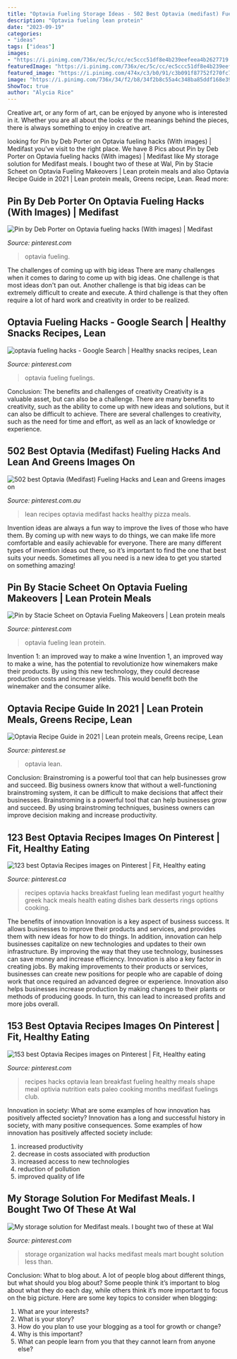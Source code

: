 ```yaml
---
title: "Optavia Fueling Storage Ideas - 502 Best Optavia (medifast) Fueling Hacks And Lean And Greens Images On"
description: "Optavia fueling lean protein"
date: "2023-09-19"
categories:
- "ideas"
tags: ["ideas"]
images:
- "https://i.pinimg.com/736x/ec/5c/cc/ec5ccc51df8e4b239eefeea4b2627719.jpg"
featuredImage: "https://i.pinimg.com/736x/ec/5c/cc/ec5ccc51df8e4b239eefeea4b2627719.jpg"
featured_image: "https://i.pinimg.com/474x/c3/b0/91/c3b091f87752f270fc7085da1eb484d2.jpg"
image: "https://i.pinimg.com/736x/34/f2/b8/34f2b8c55a4c348ba85ddf168e39ab10--storage-solutions-wal.jpg"
ShowToc: true
author: "Alycia Rice"
---
```



Creative art, or any form of art, can be enjoyed by anyone who is interested in it. Whether you are all about the looks or the meanings behind the pieces, there is always something to enjoy in creative art.

	

		
looking for Pin by Deb Porter on Optavia fueling hacks (With images) | Medifast you've visit to the right place. We have 8 Pics about Pin by Deb Porter on Optavia fueling hacks (With images) | Medifast like My storage solution for Medifast meals. I bought two of these at Wal, Pin by Stacie Scheet on Optavia Fueling Makeovers | Lean protein meals and also Optavia Recipe Guide in 2021 | Lean protein meals, Greens recipe, Lean. Read more:
		
    
## Pin By Deb Porter On Optavia Fueling Hacks (With Images) | Medifast

<img loading=lazy src="https://i.pinimg.com/474x/c3/b0/91/c3b091f87752f270fc7085da1eb484d2.jpg" onerror="this.onerror=null;this.src='https://tse3.mm.bing.net/th?id=OIP.-NzVXOrXpRjpiQmUIfkLogAAAA&amp;pid=15.1';" alt="Pin by Deb Porter on Optavia fueling hacks (With images) | Medifast">

_Source: pinterest.com_

>optavia fueling. 

	

The challenges of coming up with big ideas
There are many challenges when it comes to daring to come up with big ideas. One challenge is that most ideas don't pan out. Another challenge is that big ideas can be extremely difficult to create and execute. A third challenge is that they often require a lot of hard work and creativity in order to be realized.

    
## Optavia Fueling Hacks - Google Search | Healthy Snacks Recipes, Lean

<img loading=lazy src="https://i.pinimg.com/originals/ef/07/84/ef07846e0f1546d712e23fac7db5205e.jpg" onerror="this.onerror=null;this.src='https://tse4.mm.bing.net/th?id=OIP.XufxNw0kA_P4ILPF9aRtIQHaNI&amp;pid=15.1';" alt="optavia fueling hacks - Google Search | Healthy snacks recipes, Lean">

_Source: pinterest.com_

>optavia fueling fuelings. 

	

Conclusion: The benefits and challenges of creativity
Creativity is a valuable asset, but can also be a challenge. There are many benefits to creativity, such as the ability to come up with new ideas and solutions, but it can also be difficult to achieve. There are several challenges to creativity, such as the need for time and effort, as well as an lack of knowledge or experience.

    
## 502 Best Optavia (Medifast) Fueling Hacks And Lean And Greens Images On

<img loading=lazy src="https://i.pinimg.com/736x/88/4b/7d/884b7db75e9d2b0f40813baf4b046492.jpg" onerror="this.onerror=null;this.src='https://tse3.mm.bing.net/th?id=OIP.VETrmM5RaR6e9cvIu_DUiAHaNI&amp;pid=15.1';" alt="502 best Optavia (Medifast) Fueling Hacks and Lean and Greens images on">

_Source: pinterest.com.au_

>lean recipes optavia medifast hacks healthy pizza meals. 

	

Invention ideas are always a fun way to improve the lives of those who have them. By coming up with new ways to do things, we can make life more comfortable and easily achievable for everyone. There are many different types of invention ideas out there, so it’s important to find the one that best suits your needs. Sometimes all you need is a new idea to get you started on something amazing!

    
## Pin By Stacie Scheet On Optavia Fueling Makeovers | Lean Protein Meals

<img loading=lazy src="https://i.pinimg.com/736x/3f/94/c5/3f94c5fa8bd0b2503cd0b2739c0437e2.jpg" onerror="this.onerror=null;this.src='https://tse4.mm.bing.net/th?id=OIP.88ZeDkxHxDrpD-gP5Lq6wwHaNI&amp;pid=15.1';" alt="Pin by Stacie Scheet on Optavia Fueling Makeovers | Lean protein meals">

_Source: pinterest.com_

>optavia fueling lean protein. 

	

Invention 1: an improved way to make a wine
Invention 1, an improved way to make a wine, has the potential to revolutionize how winemakers make their products. By using this new technology, they could decrease production costs and increase yields. This would benefit both the winemaker and the consumer alike.

    
## Optavia Recipe Guide In 2021 | Lean Protein Meals, Greens Recipe, Lean

<img loading=lazy src="https://i.pinimg.com/736x/19/b8/80/19b880da815c1c004372e7b8e4c9e9fd.jpg" onerror="this.onerror=null;this.src='https://tse2.mm.bing.net/th?id=OIP.frD1CqWl0-IYf1jiAQRA6QHaNI&amp;pid=15.1';" alt="Optavia Recipe Guide in 2021 | Lean protein meals, Greens recipe, Lean">

_Source: pinterest.se_

>optavia lean. 

	

Conclusion: Brainstroming is a powerful tool that can help businesses grow and succeed.
Big business owners know that without a well-functioning brainstroming system, it can be difficult to make decisions that affect their businesses. Brainstroming is a powerful tool that can help businesses grow and succeed. By using brainstroming techniques, business owners can improve decision making and increase productivity.

    
## 123 Best Optavia Recipes Images On Pinterest | Fit, Healthy Eating

<img loading=lazy src="https://i.pinimg.com/736x/ec/5c/cc/ec5ccc51df8e4b239eefeea4b2627719.jpg" onerror="this.onerror=null;this.src='https://tse4.mm.bing.net/th?id=OIP.WiS5C2mWzWLadQT_MS--gQHaNI&amp;pid=15.1';" alt="123 best Optavia Recipes images on Pinterest | Fit, Healthy eating">

_Source: pinterest.ca_

>recipes optavia hacks breakfast fueling lean medifast yogurt healthy greek hack meals health eating dishes bark desserts rings options cooking. 

	

The benefits of innovation
Innovation is a key aspect of business success. It allows businesses to improve their products and services, and provides them with new ideas for how to do things. In addition, innovation can help businesses capitalize on new technologies and updates to their own infrastructure. By improving the way that they use technology, businesses can save money and increase efficiency.
Innovation is also a key factor in creating jobs. By making improvements to their products or services, businesses can create new positions for people who are capable of doing work that once required an advanced degree or experience. Innovation also helps businesses increase production by making changes to their plants or methods of producing goods. In turn, this can lead to increased profits and more jobs overall.

    
## 153 Best Optavia Recipes Images On Pinterest | Fit, Healthy Eating

<img loading=lazy src="https://i.pinimg.com/736x/b0/9f/88/b09f8867b25e1684599cde4e4be3ece7.jpg" onerror="this.onerror=null;this.src='https://tse1.mm.bing.net/th?id=OIP.Oxzim_XMaoFUD7MA8Dc8-QHaNI&amp;pid=15.1';" alt="153 best Optavia Recipes images on Pinterest | Fit, Healthy eating">

_Source: pinterest.com_

>recipes hacks optavia lean breakfast fueling healthy meals shape meal optivia nutrition eats paleo cooking months medifast fuelings club. 

	

Innovation in society: What are some examples of how innovation has positively affected society?
Innovation has a long and successful history in society, with many positive consequences. Some examples of how innovation has positively affected society include: 
1. increased productivity 
2. decrease in costs associated with production 
3. increased access to new technologies 
4. reduction of pollution 
5. improved quality of life 

    
## My Storage Solution For Medifast Meals. I Bought Two Of These At Wal

<img loading=lazy src="https://i.pinimg.com/736x/34/f2/b8/34f2b8c55a4c348ba85ddf168e39ab10--storage-solutions-wal.jpg" onerror="this.onerror=null;this.src='https://tse2.mm.bing.net/th?id=OIP.6q7mwrN_JcPB1cE-0V1sSgHaNJ&amp;pid=15.1';" alt="My storage solution for Medifast meals. I bought two of these at Wal">

_Source: pinterest.com_

>storage organization wal hacks medifast meals mart bought solution less than. 

	

Conclusion: What to blog about.
A lot of people blog about different things, but what should you blog about? Some people think it’s important to blog about what they do each day, while others think it’s more important to focus on the big picture. Here are some key topics to consider when blogging:
1. What are your interests? 
2. What is your story? 
3. How do you plan to use your blogging as a tool for growth or change? 
4. Why is this important? 
5. What can people learn from you that they cannot learn from anyone else?

